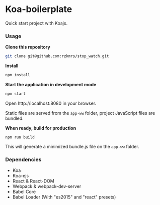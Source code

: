 Koa-boilerplate
================

Quick start project with Koajs.

### Usage
**Clone this repository**
```sh
git clone git@github.com:rzkmrs/stop_watch.git
```

**Install**
```sh
npm install
```

**Start the application in development mode**
```sh
npm start
```

Open http://localhost:8080 in your browser.

Static files are served from the `app-ww` folder, project JavaScript files are bundled.

**When ready, build for production**
```
npm run build
```

This will generate a minimized bundle.js file on the `app-ww` folder.


### Dependencies

* Koa
* Koa-ejs
* React & React-DOM
* Webpack & webpack-dev-server
* Babel Core
* Babel Loader (With "es2015" and "react" presets)
